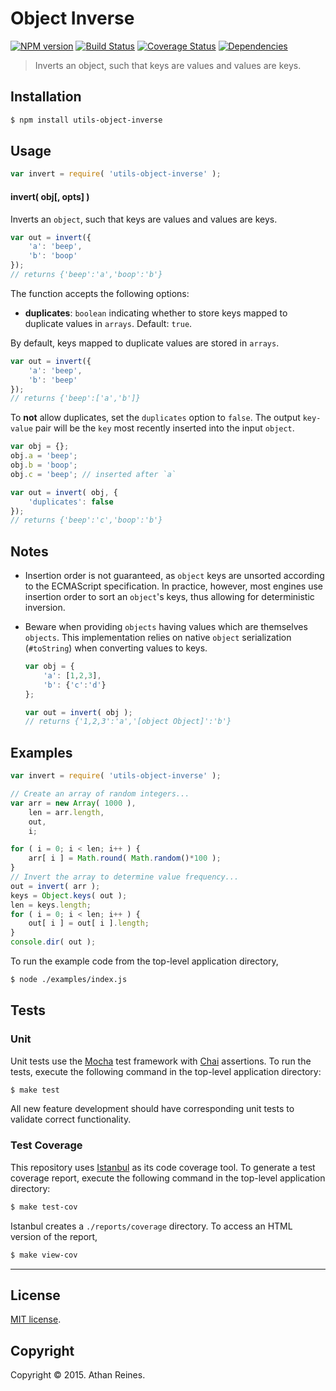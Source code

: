 Object Inverse
===
[![NPM version][npm-image]][npm-url] [![Build Status][travis-image]][travis-url] [![Coverage Status][codecov-image]][codecov-url] [![Dependencies][dependencies-image]][dependencies-url]

> Inverts an object, such that keys are values and values are keys.


## Installation

``` bash
$ npm install utils-object-inverse
```


## Usage

``` javascript
var invert = require( 'utils-object-inverse' );
```

#### invert( obj[, opts] )

Inverts an `object`, such that keys are values and values are keys.

``` javascript
var out = invert({
	'a': 'beep',
	'b': 'boop'
});
// returns {'beep':'a','boop':'b'}
```

The function accepts the following options:

*	__duplicates__: `boolean` indicating whether to store keys mapped to duplicate values in `arrays`. Default: `true`.

By default, keys mapped to duplicate values are stored in `arrays`.

``` javascript
var out = invert({
	'a': 'beep',
	'b': 'beep'
});
// returns {'beep':['a','b']}
```

To __not__ allow duplicates, set the `duplicates` option to `false`. The output `key-value` pair will be the `key` most recently inserted into the input `object`.

``` javascript
var obj = {};
obj.a = 'beep';
obj.b = 'boop';
obj.c = 'beep'; // inserted after `a`

var out = invert( obj, {
	'duplicates': false
});
// returns {'beep':'c','boop':'b'}
```

## Notes

*	Insertion order is not guaranteed, as `object` keys are unsorted according to the ECMAScript specification. In practice, however, most engines use insertion order to sort an `object`'s keys, thus allowing for deterministic inversion.
*	Beware when providing `objects` having values which are themselves `objects`. This implementation relies on native `object` serialization (`#toString`) when converting values to keys.
	
	``` javascript
	var obj = {
		'a': [1,2,3],
		'b': {'c':'d'}
	};

	var out = invert( obj );
	// returns {'1,2,3':'a','[object Object]':'b'}
	```


## Examples

``` javascript
var invert = require( 'utils-object-inverse' );

// Create an array of random integers...
var arr = new Array( 1000 ),
	len = arr.length,
	out,
	i;

for ( i = 0; i < len; i++ ) {
	arr[ i ] = Math.round( Math.random()*100 );
}
// Invert the array to determine value frequency...
out = invert( arr );
keys = Object.keys( out );
len = keys.length;
for ( i = 0; i < len; i++ ) {
	out[ i ] = out[ i ].length;
}
console.dir( out );
```

To run the example code from the top-level application directory,

``` bash
$ node ./examples/index.js
```


## Tests

### Unit

Unit tests use the [Mocha](http://mochajs.org/) test framework with [Chai](http://chaijs.com) assertions. To run the tests, execute the following command in the top-level application directory:

``` bash
$ make test
```

All new feature development should have corresponding unit tests to validate correct functionality.


### Test Coverage

This repository uses [Istanbul](https://github.com/gotwarlost/istanbul) as its code coverage tool. To generate a test coverage report, execute the following command in the top-level application directory:

``` bash
$ make test-cov
```

Istanbul creates a `./reports/coverage` directory. To access an HTML version of the report,

``` bash
$ make view-cov
```


---
## License

[MIT license](http://opensource.org/licenses/MIT).


## Copyright

Copyright &copy; 2015. Athan Reines.


[npm-image]: http://img.shields.io/npm/v/utils-object-inverse.svg
[npm-url]: https://npmjs.org/package/utils-object-inverse

[travis-image]: http://img.shields.io/travis/kgryte/utils-object-inverse/master.svg
[travis-url]: https://travis-ci.org/kgryte/utils-object-inverse

[codecov-image]: https://img.shields.io/codecov/c/github/kgryte/utils-object-inverse/master.svg
[codecov-url]: https://codecov.io/github/kgryte/utils-object-inverse?branch=master

[dependencies-image]: http://img.shields.io/david/kgryte/utils-object-inverse.svg
[dependencies-url]: https://david-dm.org/kgryte/utils-object-inverse

[dev-dependencies-image]: http://img.shields.io/david/dev/kgryte/utils-object-inverse.svg
[dev-dependencies-url]: https://david-dm.org/dev/kgryte/utils-object-inverse

[github-issues-image]: http://img.shields.io/github/issues/kgryte/utils-object-inverse.svg
[github-issues-url]: https://github.com/kgryte/utils-object-inverse/issues
